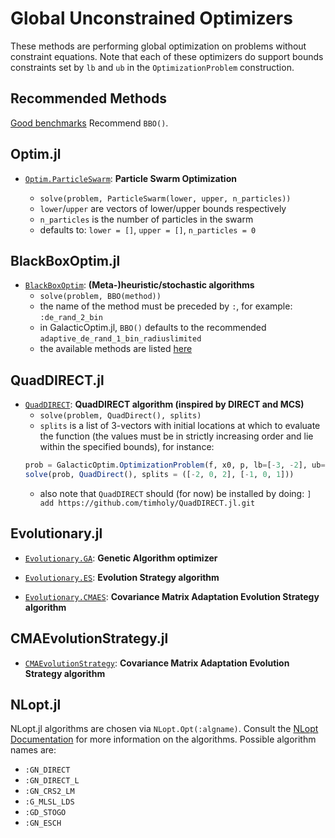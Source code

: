 # Global Unconstrained Optimizers

These methods are performing global optimization on problems without
constraint equations. Note that each of these optimizers do support bounds
constraints set by `lb` and `ub` in the `OptimizationProblem` construction.

## Recommended Methods

[Good benchmarks](https://github.com/jonathanBieler/BlackBoxOptimizationBenchmarking.jl)
Recommend `BBO()`.

## Optim.jl

- [`Optim.ParticleSwarm`](https://julianlsolvers.github.io/Optim.jl/stable/#algo/particle_swarm/): **Particle Swarm Optimization**

    * `solve(problem, ParticleSwarm(lower, upper, n_particles))`
    * `lower`/`upper` are vectors of lower/upper bounds respectively
    * `n_particles` is the number of particles in the swarm
    * defaults to: `lower = []`, `upper = []`, `n_particles = 0`

## BlackBoxOptim.jl

- [`BlackBoxOptim`](https://github.com/robertfeldt/BlackBoxOptim.jl): **(Meta-)heuristic/stochastic algorithms**
    * `solve(problem, BBO(method))`
    * the name of the method must be preceded by `:`, for example: `:de_rand_2_bin`
    * in GalacticOptim.jl, `BBO()` defaults to the recommended `adaptive_de_rand_1_bin_radiuslimited`
    * the available methods are listed [here](https://github.com/robertfeldt/BlackBoxOptim.jl#state-of-the-library)

## QuadDIRECT.jl

- [`QuadDIRECT`](https://github.com/timholy/QuadDIRECT.jl): **QuadDIRECT algorithm (inspired by DIRECT and MCS)**
    * `solve(problem, QuadDirect(), splits)`
    * `splits` is a list of 3-vectors with initial locations at which to evaluate the function (the values must be in strictly increasing order and lie within the specified bounds), for instance:
    ```julia
    prob = GalacticOptim.OptimizationProblem(f, x0, p, lb=[-3, -2], ub=[3, 2])
    solve(prob, QuadDirect(), splits = ([-2, 0, 2], [-1, 0, 1]))
    ```
    * also note that `QuadDIRECT` should (for now) be installed by doing: `] add https://github.com/timholy/QuadDIRECT.jl.git`

## Evolutionary.jl

- [`Evolutionary.GA`](https://wildart.github.io/Evolutionary.jl/stable/ga/): **Genetic Algorithm optimizer**

- [`Evolutionary.ES`](https://wildart.github.io/Evolutionary.jl/stable/es/): **Evolution Strategy algorithm**

- [`Evolutionary.CMAES`](https://wildart.github.io/Evolutionary.jl/stable/cmaes/): **Covariance Matrix Adaptation Evolution Strategy algorithm**

## CMAEvolutionStrategy.jl

- [`CMAEvolutionStrategy`](https://github.com/jbrea/CMAEvolutionStrategy.jl): **Covariance Matrix Adaptation Evolution Strategy algorithm**

## NLopt.jl

NLopt.jl algorithms are chosen via `NLopt.Opt(:algname)`. Consult the
[NLopt Documentation](https://nlopt.readthedocs.io/en/latest/NLopt_Algorithms/)
for more information on the algorithms. Possible algorithm names are:

* `:GN_DIRECT`
* `:GN_DIRECT_L`
* `:GN_CRS2_LM`
* `:G_MLSL_LDS`
* `:GD_STOGO`
* `:GN_ESCH`
